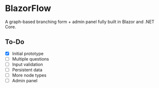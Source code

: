 ﻿# BlazorFlow
A graph-based branching form + admin panel fully built in Blazor and .NET Core.

## To-Do

- [x] Initial prototype
- [ ] Multiple questions
- [ ] Input validation
- [ ] Persistent data
- [ ] More node types
- [ ] Admin panel
